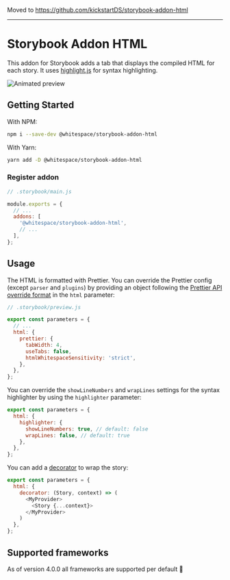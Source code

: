 Moved to https://github.com/kickstartDS/storybook-addon-html

***

# Storybook Addon HTML

This addon for Storybook adds a tab that displays the compiled HTML for each
story. It uses [highlight.js](https://highlightjs.org/) for syntax highlighting.

![Animated preview](https://raw.githubusercontent.com/whitespace-se/storybook-addon-html/master/image.gif)

## Getting Started

With NPM:

```sh
npm i --save-dev @whitespace/storybook-addon-html
```

With Yarn:

```sh
yarn add -D @whitespace/storybook-addon-html
```

### Register addon

```js
// .storybook/main.js

module.exports = {
  // ...
  addons: [
    '@whitespace/storybook-addon-html',
    // ...
  ],
};
```

## Usage

The HTML is formatted with Prettier. You can override the Prettier config
(except `parser` and `plugins`) by providing an object following the
[Prettier API override format](https://prettier.io/docs/en/options.html) in the
`html` parameter:

```js
// .storybook/preview.js

export const parameters = {
  // ...
  html: {
    prettier: {
      tabWidth: 4,
      useTabs: false,
      htmlWhitespaceSensitivity: 'strict',
    },
  },
};
```

You can override the `showLineNumbers` and `wrapLines` settings for the syntax
highlighter by using the `highlighter` parameter:

```js
export const parameters = {
  html: {
    highlighter: {
      showLineNumbers: true, // default: false
      wrapLines: false, // default: true
    },
  },
};
```

You can add a [decorator](https://storybook.js.org/docs/react/writing-stories/decorators) to wrap the story:

```js
export const parameters = {
  html: {
    decorator: (Story, context) => (
      <MyProvider>
        <Story {...context}>
      </MyProvider>
    )
  },
};
```

## Supported frameworks

As of version 4.0.0 all frameworks are supported per default 🎉
